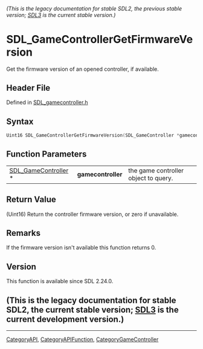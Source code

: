 ###### (This is the legacy documentation for stable SDL2, the previous stable version; [SDL3](https://wiki.libsdl.org/SDL3/) is the current stable version.)
# SDL_GameControllerGetFirmwareVersion

Get the firmware version of an opened controller, if available.

## Header File

Defined in [SDL_gamecontroller.h](https://github.com/libsdl-org/SDL/blob/SDL2/include/SDL_gamecontroller.h)

## Syntax

```c
Uint16 SDL_GameControllerGetFirmwareVersion(SDL_GameController *gamecontroller);
```

## Function Parameters

|                                            |                    |                                      |
| ------------------------------------------ | ------------------ | ------------------------------------ |
| [SDL_GameController](SDL_GameController) * | **gamecontroller** | the game controller object to query. |

## Return Value

(Uint16) Return the controller firmware version, or zero if unavailable.

## Remarks

If the firmware version isn't available this function returns 0.

## Version

This function is available since SDL 2.24.0.

## (This is the legacy documentation for stable SDL2, the current stable version; [SDL3](https://wiki.libsdl.org/SDL3/) is the current development version.)



----
[CategoryAPI](CategoryAPI), [CategoryAPIFunction](CategoryAPIFunction), [CategoryGameController](CategoryGameController)

